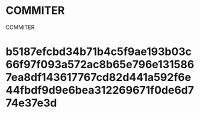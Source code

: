 # COMMITER
COMMITER






# b5187efcbd34b71b4c5f9ae193b03c66f97f093a572ac8b65e796e1315867ea8df143617767cd82d441a592f6e44fbdf9d9e6bea312269671f0de6d774e37e3d
